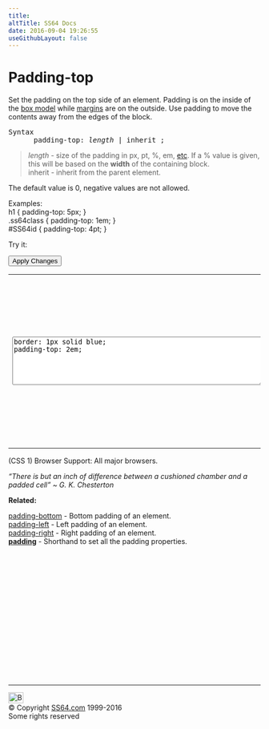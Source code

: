 ```yaml
---
title:
altTitle: SS64 Docs
date: 2016-09-04 19:26:55
useGithubLayout: false
---
```

<!-- #BeginLibraryItem "/Library/head_css.lbi" --><!-- #EndLibraryItem --><h1>Padding-top</h1>
<p> Set the padding on the top side of an element. Padding is on the inside of the <a href="syntax-box-model.html">box model</a> while <a href="margin.html">margins</a> are on the outside. Use padding to move the contents away from the edges of the block.</p>
<pre>Syntax
      padding-top: <i>length </i>| inherit ;</pre>
<blockquote>
<p><i class="code">length </i> - size of the padding in<span class="code"> px, pt, %, em,</span> <a href="syntax-units.html">etc</a>. If a % value is given, this will be based on the <b>width</b> of the containing block.<br>
<span class="code">inherit</span> - inherit from the parent element.</p>
</blockquote>
<p> The default value is 0, negative values are not allowed.</p>
<p>Examples:<br>
  <span class="code">h1 { padding-top: 5px;  }<br>
    .ss64class { padding-top: 1em; }</span><br>
    <span class="code">#SS64id { padding-top: 4pt;  }</span>    <br>
</p>
<p>Try it:</p><input type="button" onclick="ApplyStyle()" value="Apply Changes">
<table>
  <tbody><tr>
    <td><textarea name="tryit" id="trycode" cols="60" rows="6" onfocus="this.style.background='#fff';" onblur="this.style.background='#eee';" tabindex="1">border: 1px solid blue;
padding-top: 2em;
</textarea></td>
    <td><div id="tryresult">This is a sample of text with a CSS border. The padding on each side of an element can be styled together or separately using CSS.</div></td>
  </tr>
</tbody></table>
<p>(CSS 1) Browser Support:  All major browsers.</p>
<p class="quote"><i>“There is but an inch of difference between a cushioned chamber and a padded cell” ~   G. K. Chesterton</i></p><p><b>Related:</b></p>
<p><a href="padding-bottom.html">padding-bottom</a> - Bottom padding of an element. <br>
<a href="padding-left.html">padding-left</a> - Left padding of an element.<br>
<a href="padding-right.html">padding-right</a> - Right padding of an element.<br>
<b><a href="padding.html">padding</a></b> - Shorthand to set all the padding properties.</p><!-- #BeginLibraryItem "/Library/foot_css.lbi" --><p>
<!-- CSS -->
<ins class="adsbygoogle" style="display:inline-block;width:300px;height:250px" data-ad-client="ca-pub-6140977852749469" data-ad-slot="2739097502"></ins>
<script>
(adsbygoogle = window.adsbygoogle || []).push({});
</script></p>
<hr>
<div id="bl" class="footer"><a href="padding-top.html#"><img src="../images/top.png" width="30" height="22" alt="Back to the Top"></a></div>
<div id="br" class="footer, tagline">© Copyright <a href="../index.html">SS64.com</a> 1999-2016<br>
Some rights reserved</div><!-- #EndLibraryItem -->

